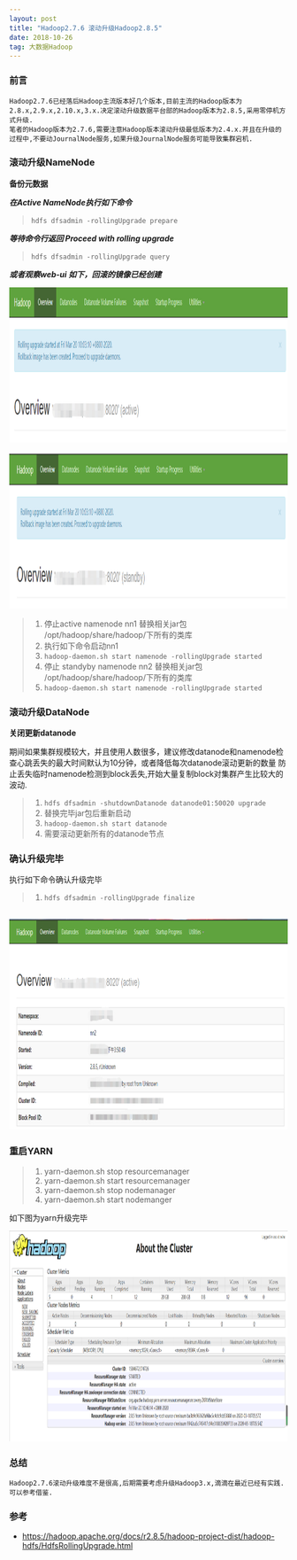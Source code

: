 ```yaml
---
layout: post
title: "Hadoop2.7.6 滚动升级Hadoop2.8.5"
date: 2018-10-26
tag: 大数据Hadoop
---
```


### 前言
    
	Hadoop2.7.6已经落后Hadoop主流版本好几个版本,目前主流的Hadoop版本为2.8.x,2.9.x,2.10.x,3.x.决定滚动升级数据平台部的Hadoop版本为2.8.5,采用零停机方式升级.
	笔者的Hadoop版本为2.7.6,需要注意Hadoop版本滚动升级最低版本为2.4.x.并且在升级的过程中,不要动JournalNode服务,如果升级JournalNode服务可能导致集群宕机.

### 滚动升级NameNode

**备份元数据**

***在Active NameNode执行如下命令***

> `hdfs dfsadmin -rollingUpgrade prepare`

***等待命令行返回 Proceed with rolling upgrade***

> `hdfs dfsadmin -rollingUpgrade query`

***或者观察web-ui 如下，回滚的镜像已经创建***

<div align="left">
<img src="/images/posts/hadoop3/rollupdate1.png" height="280" width="1180" />  
</div>

<br/>

<div align="left">
<img src="/images/posts/hadoop3/rollupdate2.png" height="280" width="1180" />  
</div>

> 1. 停止active namenode nn1 替换相关jar包 /opt/hadoop/share/hadoop/下所有的类库
> 2. 执行如下命令启动nn1
> 3. `hadoop-daemon.sh start namenode -rollingUpgrade started`
> 4. 停止 standyby namenode nn2 替换相关jar包 /opt/hadoop/share/hadoop/下所有的类库
> 5. `hadoop-daemon.sh start namenode -rollingUpgrade started`

### 滚动升级DataNode

**关闭更新datanode**

  期间如果集群规模较大，并且使用人数很多，建议修改datanode和namenode检查心跳丢失的最大时间默认为10分钟，或者降低每次datanode滚动更新的数量
  防止丢失临时namenode检测到block丢失,开始大量复制block对集群产生比较大的波动.

> 1. `hdfs dfsadmin -shutdownDatanode datanode01:50020 upgrade`
> 2. 替换完毕jar包后重新启动
> 3. `hadoop-daemon.sh start datanode`
> 4. 需要滚动更新所有的datanode节点

### 确认升级完毕

  执行如下命令确认升级完毕
  
> 1. `hdfs dfsadmin -rollingUpgrade finalize`

<br/>
<div align="left">
<img src="/images/posts/hadoop3/rollupdate3.png" height="380" width="1180" />  
</div>

### 重启YARN

> 1. yarn-daemon.sh stop resourcemanager
> 2. yarn-daemon.sh start resourcemanager
> 3. yarn-daemon.sh stop nodemanager
> 4. yarn-daemon.sh start nodemanger

 如下图为yarn升级完毕

<div align="left">
<img src="/images/posts/hadoop3/rollupdate4.png" height="380" width="1180" />  
</div>

### 总结
	Hadoop2.7.6滚动升级难度不是很高,后期需要考虑升级Hadoop3.x,滴滴在最近已经有实践.可以参考借鉴.

### 参考

* https://hadoop.apache.org/docs/r2.8.5/hadoop-project-dist/hadoop-hdfs/HdfsRollingUpgrade.html
